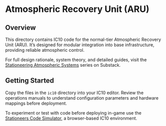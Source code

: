 # Atmospheric Recovery Unit (ARU)

## Overview

This directory contains IC10 code for the normal-tier Atmospheric Recovery Unit (ARU). It’s designed for modular integration into base infrastructure, providing reliable atmospheric control.

For full design rationale, system theory, and detailed guides, visit the [Stationeering Atmospheric Systems](https://stationeering.substack.com/p/atmospheric-recovery-on-the-moon) series on Substack.

## Getting Started

Copy the files in the `ic10` directory into your IC10 editor.  Review the operations manuals to understand configuration parameters and hardware mappings before deployment.

To experiment or test with code before deploying in-game use the [Stationeers Code Simulator](https://ic10.dev/), a browser-based IC10 environment.